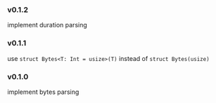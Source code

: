 ### v0.1.2
implement duration parsing

### v0.1.1
use `struct Bytes<T: Int = usize>(T)` instead of `struct Bytes(usize)`

### v0.1.0
implement bytes parsing
